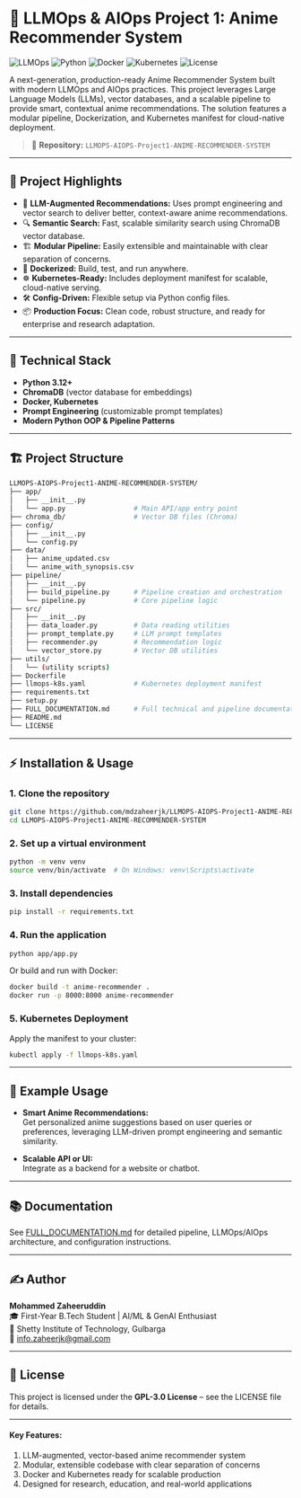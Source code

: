 # 🤖 LLMOps & AIOps Project 1: Anime Recommender System

![LLMOps](https://img.shields.io/badge/LLMOPs-AIOps-blueviolet)
![Python](https://img.shields.io/badge/Python-3.12%2B-brightgreen)
![Docker](https://img.shields.io/badge/Docker-Ready-blue)
![Kubernetes](https://img.shields.io/badge/Kubernetes-Deploy-blue)
![License](https://img.shields.io/badge/License-GPL--3.0-orange)

A next-generation, production-ready Anime Recommender System built with modern LLMOps and AIOps practices. This project leverages Large Language Models (LLMs), vector databases, and a scalable pipeline to provide smart, contextual anime recommendations. The solution features a modular pipeline, Dockerization, and Kubernetes manifest for cloud-native deployment.

> 📁 **Repository:** `LLMOPS-AIOPS-Project1-ANIME-RECOMMENDER-SYSTEM`

---

## 🚀 Project Highlights

- 🧠 **LLM-Augmented Recommendations:** Uses prompt engineering and vector search to deliver better, context-aware anime recommendations.
- 🔍 **Semantic Search:** Fast, scalable similarity search using ChromaDB vector database.
- 🏗️ **Modular Pipeline:** Easily extensible and maintainable with clear separation of concerns.
- 🐳 **Dockerized:** Build, test, and run anywhere.
- ☸️ **Kubernetes-Ready:** Includes deployment manifest for scalable, cloud-native serving.
- 🛠️ **Config-Driven:** Flexible setup via Python config files.
- 📦 **Production Focus:** Clean code, robust structure, and ready for enterprise and research adaptation.

---

## 🧠 Technical Stack

- **Python 3.12+**
- **ChromaDB** (vector database for embeddings)
- **Docker, Kubernetes**
- **Prompt Engineering** (customizable prompt templates)
- **Modern Python OOP & Pipeline Patterns**

---

## 🏗️ Project Structure

```bash
LLMOPS-AIOPS-Project1-ANIME-RECOMMENDER-SYSTEM/
├── app/
│   ├── __init__.py
│   └── app.py                 # Main API/app entry point
├── chroma_db/                 # Vector DB files (Chroma)
├── config/
│   ├── __init__.py
│   └── config.py
├── data/
│   ├── anime_updated.csv
│   └── anime_with_synopsis.csv
├── pipeline/
│   ├── __init__.py
│   ├── build_pipeline.py      # Pipeline creation and orchestration
│   └── pipeline.py            # Core pipeline logic
├── src/
│   ├── __init__.py
│   ├── data_loader.py         # Data reading utilities
│   ├── prompt_template.py     # LLM prompt templates
│   ├── recommender.py         # Recommendation logic
│   └── vector_store.py        # Vector DB utilities
├── utils/
│   └── (utility scripts)
├── Dockerfile
├── llmops-k8s.yaml            # Kubernetes deployment manifest
├── requirements.txt
├── setup.py
├── FULL_DOCUMENTATION.md      # Full technical and pipeline documentation
├── README.md
└── LICENSE
```

---

## ⚡ Installation & Usage

### 1. Clone the repository
```bash
git clone https://github.com/mdzaheerjk/LLMOPS-AIOPS-Project1-ANIME-RECOMMENDER-SYSTEM.git
cd LLMOPS-AIOPS-Project1-ANIME-RECOMMENDER-SYSTEM
```

### 2. Set up a virtual environment
```bash
python -m venv venv
source venv/bin/activate  # On Windows: venv\Scripts\activate
```

### 3. Install dependencies
```bash
pip install -r requirements.txt
```

### 4. Run the application
```bash
python app/app.py
```
Or build and run with Docker:
```bash
docker build -t anime-recommender .
docker run -p 8000:8000 anime-recommender
```

### 5. Kubernetes Deployment
Apply the manifest to your cluster:
```bash
kubectl apply -f llmops-k8s.yaml
```

---

## 🧪 Example Usage

- **Smart Anime Recommendations:**  
  Get personalized anime suggestions based on user queries or preferences, leveraging LLM-driven prompt engineering and semantic similarity.

- **Scalable API or UI:**  
  Integrate as a backend for a website or chatbot.

---

## 📚 Documentation

See [FULL_DOCUMENTATION.md](FULL_DOCUMENTATION.md) for detailed pipeline, LLMOps/AIOps architecture, and configuration instructions.

---

## ✍️ Author

**Mohammed Zaheeruddin**  
🎓 First-Year B.Tech Student | AI/ML & GenAI Enthusiast  
🏫 Shetty Institute of Technology, Gulbarga  
📧 info.zaheerjk@gmail.com

---

## 📜 License

This project is licensed under the **GPL-3.0 License** – see the LICENSE file for details.

---

#### Key Features:
1. LLM-augmented, vector-based anime recommender system
2. Modular, extensible codebase with clear separation of concerns
3. Docker and Kubernetes ready for scalable production
4. Designed for research, education, and real-world applications
